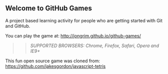 ## Welcome to GitHub Games

A project based learning activity for people who are getting started with Git and GitHub.

You can play the game at: http://jongrim.github.io/github-games/

>> _*SUPPORTED BROWSERS*: Chrome, Firefox, Safari, Opera and IE9+_

This fun open source game was cloned from: https://github.com/jakesgordon/javascript-tetris
